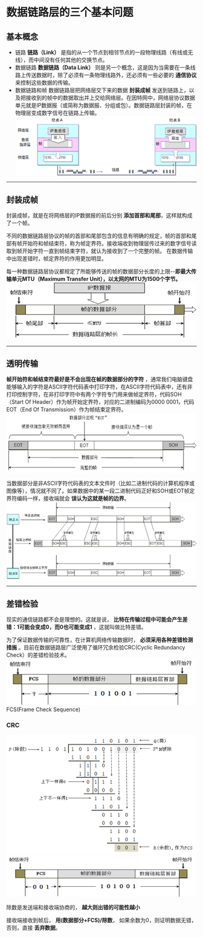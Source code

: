# 数据链路层的三个基本问题
## 基本概念
* 链路
**链路（Link）** 是指的从一个节点到相邻节点的一段物理线路（有线或无线），而中间没有任何其他的交换节点。
* 数据链路
**数据链路（Data Link）** 则是另一个概念，这是因为当需要在一条线路上传送数据时，除了必须有一条物理线路外，还必须有一些必要的 **通信协议** 来控制这些数据的传输。
* 数据链路和帧
数据链路层把网络层交下来的数据 **封装成帧** 发送到链路上，以及把接收到的帧中的数据取出并上交给网络层。在因特网中，网络层协议数据单元就是IP数据报（或简称为数据报、分组或包）。数据链路层封装的帧，在物理层变成数字信号在链路上传输。
![Data-Link-Function](./assets/Data-Link-Function.png)

---
## 封装成帧
封装成帧，就是在将网络层的IP数据报的前后分别 **添加首部和尾部**，这样就构成了一个帧。

不同的数据链路层协议的帧的首部和尾部包含的信息有明确的规定，帧的首部和尾部有帧开始符和帧结束符，称为帧定界符。接收端收到物理层传过来的数字信号读取到帧开始字符一直到帧结束字符，就认为接收到了一个完整的帧。
在数据传输中出现差错时，帧定界符的作用更加明显。

每一种数据链路层协议都规定了所能够传送的帧的数据部分长度的上限--**即最大传输单元MTU（Maximum Transfer Unit），以太网的MTU为1500个字节。**
![Composite-Frame](./assets/Composite-Frame.png)

---
## 透明传输
**帧开始符和帧结束符最好是不会出现在帧的数据部分的字符** ，通常我们电脑键盘能够输入的字符是ASCII字符代码表中打印字符，在ASCII字符代码表中，还有非打印控制字符，在非打印字符中有两个字符专门用来做帧定界符，代码SOH（Start Of Header）作为帧开始定界符，对应的二进制编码为0000 0001，代码EOT（End Of Transmission）作为帧结束定界符。
![Transparent-Transmission](./assets/Transparent-Transmission.png)

当数据部分是非ASCII字符代码表的文本文件时（比如二进制代码的计算机程序或图像等），情况就不同了。如果数据中的某一段二进制代码正好和SOH或EOT帧定界符编码一样，接收端就会 **误认为这就是帧的边界**。
![Transparent-Transmission_Resolution](./assets/Transparent-Transmission_Resolution.png)

---
## 差错检验
现实的通信链路都不会是理想的。这就是说， **比特在传输过程中可能会产生差错：1可能会变成0，而0也可能变成1** ，这就叫做比特差错。

为了保证数据传输的可靠性，在计算机网络传输数据时， **必须采用各种差错检测措施** 。目前在数据链路层广泛使用了循环冗余检验CRC(Cyclic Redundancy Check）的差错检验技术。
![Error-Check](./assets/Error-Check.png)
FCS(Frame Check Sequence)

### CRC
![CRC](./assets/CRC.png)
![CRC-Error-Check](./assets/CRC-Error-Check.png)

除数是发送端和接收端协商的， **越大则出错的可能性越小**

接收端接收到帧后， **用(数据部分+FCS)/除数**， 如果余数为0，则证明数据无错，否则，直接 **丢弃数据**。
